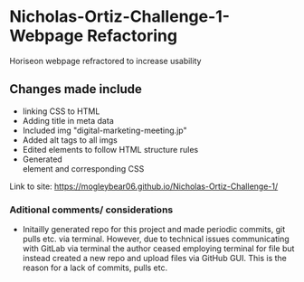 # Nicholas-Ortiz-Challenge-1- Webpage Refactoring
Horiseon webpage refractored to increase usability

## Changes made include 
- linking CSS to HTML
- Adding title in meta data
- Included img "digital-marketing-meeting.jp"
- Added alt tags to all imgs
- Edited <h> elements to follow HTML structure rules
- Generated <footer> element and corresponding CSS

Link to site: https://mogleybear06.github.io/Nicholas-Ortiz-Challenge-1/

### Aditional comments/ considerations
- Initailly generated repo for this project and made periodic commits, git pulls etc. via terminal.
  However, due to technical issues communicating with GitLab via terminal the author ceased employing  terminal for file but instead created a new repo and upload files via GitHub GUI. This is the reason for a lack of commits, pulls etc.
